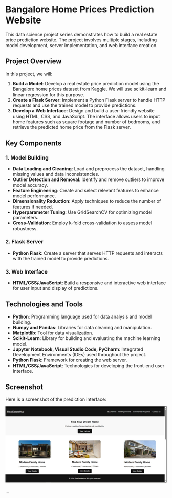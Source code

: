 # Bangalore Home Prices Prediction Website

This data science project series demonstrates how to build a real estate price prediction website. The project involves multiple stages, including model development, server implementation, and web interface creation.

## Project Overview

In this project, we will:

1. **Build a Model**: Develop a real estate price prediction model using the Bangalore home prices dataset from Kaggle. We will use scikit-learn and linear regression for this purpose.
2. **Create a Flask Server**: Implement a Python Flask server to handle HTTP requests and use the trained model to provide predictions.
3. **Develop a Web Interface**: Design and build a user-friendly website using HTML, CSS, and JavaScript. The interface allows users to input home features such as square footage and number of bedrooms, and retrieve the predicted home price from the Flask server.

## Key Components

### 1. Model Building

- **Data Loading and Cleaning**: Load and preprocess the dataset, handling missing values and data inconsistencies.
- **Outlier Detection and Removal**: Identify and remove outliers to improve model accuracy.
- **Feature Engineering**: Create and select relevant features to enhance model performance.
- **Dimensionality Reduction**: Apply techniques to reduce the number of features if needed.
- **Hyperparameter Tuning**: Use GridSearchCV for optimizing model parameters.
- **Cross-Validation**: Employ k-fold cross-validation to assess model robustness.

### 2. Flask Server

- **Python Flask**: Create a server that serves HTTP requests and interacts with the trained model to provide predictions.

### 3. Web Interface

- **HTML/CSS/JavaScript**: Build a responsive and interactive web interface for user input and display of predictions.

## Technologies and Tools

- **Python**: Programming language used for data analysis and model building.
- **Numpy and Pandas**: Libraries for data cleaning and manipulation.
- **Matplotlib**: Tool for data visualization.
- **Scikit-Learn**: Library for building and evaluating the machine learning model.
- **Jupyter Notebook, Visual Studio Code, PyCharm**: Integrated Development Environments (IDEs) used throughout the project.
- **Python Flask**: Framework for creating the web server.
- **HTML/CSS/JavaScript**: Technologies for developing the front-end user interface.

## Screenshot

Here is a screenshot of the prediction interface:

![Estate Image](Realestateprediction/estate.jpg)

...
